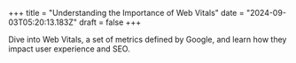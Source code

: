 +++
title = "Understanding the Importance of Web Vitals"
date = "2024-09-03T05:20:13.183Z"
draft = false
+++

  Dive into Web Vitals, a set of metrics defined by Google, and learn how they impact user experience and SEO.
        